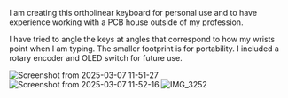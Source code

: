 I am creating this ortholinear keyboard for personal use and to have experience working with a PCB house outside of my profession.

I have tried to angle the keys at angles that correspond to how my wrists point when I am typing. The smaller footprint is for 
portability. I included a rotary encoder and OLED switch for future use.


![Screenshot from 2025-03-07 11-51-27](https://github.com/user-attachments/assets/bfdf2242-5f09-4f6c-9f3f-f8c96faa65aa)
![Screenshot from 2025-03-07 11-52-16](https://github.com/user-attachments/assets/d1825f04-9b98-4e65-a261-bd2c3df959f0)
![IMG_3252](https://github.com/user-attachments/assets/0b9d47f6-6c70-44de-a281-185c94dbfc48)
